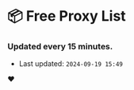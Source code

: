 # :package: Free Proxy List
### Updated every 15 minutes.

- Last updated: `2024-09-19 15:49`

:heart:

